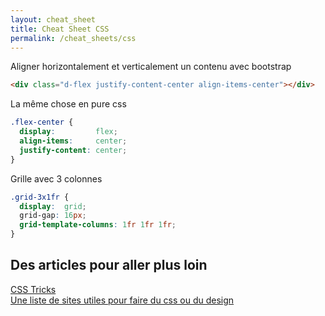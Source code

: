 ```yaml
---
layout: cheat_sheet
title: Cheat Sheet CSS
permalink: /cheat_sheets/css
---
```



Aligner horizontalement et verticalement un contenu avec bootstrap

```html
<div class="d-flex justify-content-center align-items-center"></div>
```

La même chose en pure css

```css
.flex-center {
  display:         flex;
  align-items:     center;
  justify-content: center;
}
```

Grille avec 3 colonnes

```css
.grid-3x1fr {
  display:  grid;
  grid-gap: 16px;
  grid-template-columns: 1fr 1fr 1fr;
}
```

<h2>Des articles pour aller plus loin</h2>

<a href="https://css-tricks.com/snippets/css/a-guide-to-flexbox/" class="underlined" target="_blank">CSS Tricks</a>
<br>
<a href="https://medium.com/@Cesscode/list-of-useful-websites-every-web-developer-should-know-about-c8561b862e5f" class="underlined" target="_blank">Une liste de sites utiles pour faire du css ou du design</a>
<br>
